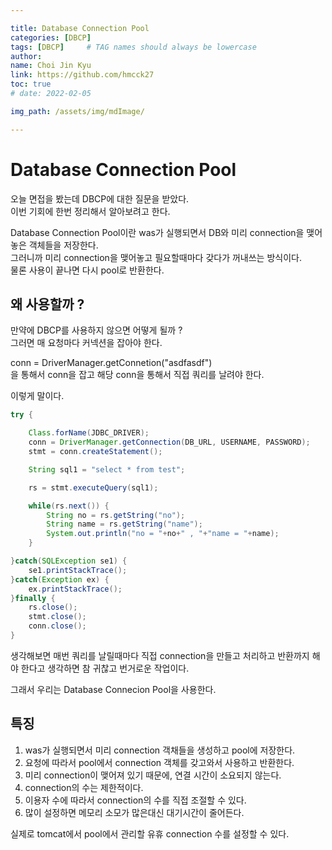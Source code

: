 ```yaml
---

title: Database Connection Pool
categories: [DBCP]
tags: [DBCP]     # TAG names should always be lowercase
author:
name: Choi Jin Kyu
link: https://github.com/hmcck27
toc: true
# date: 2022-02-05

img_path: /assets/img/mdImage/

---
```


# Database Connection Pool

오늘 면접을 봤는데 DBCP에 대한 질문을 받았다.  
이번 기회에 한번 정리해서 알아보려고 한다.  

Database Connection Pool이란 was가 실행되면서 DB와 미리 connection을 맺어놓은 객체들을 저장한다.  
그러니까 미리 connection을 맺어놓고 필요할때마다 갖다가 꺼내쓰는 방식이다.  
물론 사용이 끝나면 다시 pool로 반환한다.  

## 왜 사용할까 ?  
만약에 DBCP를 사용하지 않으면 어떻게 될까 ?  
그러면 매 요청마다 커넥션을 잡아야 한다.  

conn = DriverManager.getConnetion("asdfasdf")  
을 통해서 conn을 잡고 해당 conn을 통해서 직접 쿼리를 날려야 한다.  

이렇게 말이다.  

```java
try {

    Class.forName(JDBC_DRIVER);
    conn = DriverManager.getConnection(DB_URL, USERNAME, PASSWORD);
    stmt = conn.createStatement();

    String sql1 = "select * from test";

    rs = stmt.executeQuery(sql1);

    while(rs.next()) {
        String no = rs.getString("no");
        String name = rs.getString("name");
        System.out.println("no = "+no+" , "+"name = "+name);
    }

}catch(SQLException se1) {
    se1.printStackTrace();
}catch(Exception ex) {
    ex.printStackTrace();
}finally {
    rs.close();
    stmt.close();
    conn.close();
}
```

생각해보면 매번 쿼리를 날릴때마다 직접 connection을 만들고 처리하고 반환까지 해야 한다고 생각하면 참 귀찮고 번거로운 작업이다.  

그래서 우리는 Database Connecion Pool을 사용한다.  

## 특징

1. was가 실행되면서 미리 connection 객채들을 생성하고 pool에 저장한다.  
2. 요청에 따라서 pool에서 connection 객체를 갖고와서 사용하고 반환한다.
3. 미리 connection이 맺어져 있기 때문에, 연결 시간이 소요되지 않는다.  
4. connection의 수는 제한적이다.  
5. 이용자 수에 따라서 connection의 수를 직접 조절할 수 있다.
6. 많이 설정하면 메모리 소모가 많은대신 대기시간이 줄어든다.

실제로 tomcat에서 pool에서 관리할 유휴 connection 수를 설정할 수 있다.  

